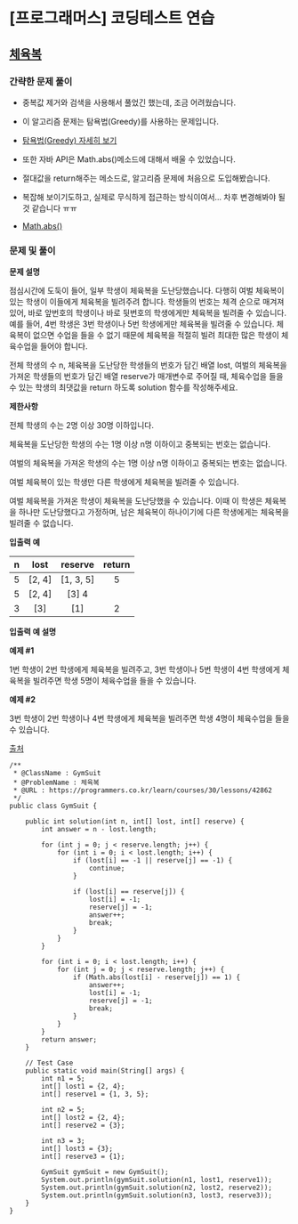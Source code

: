 # [프로그래머스] 코딩테스트 연습

## [체육복](https://programmers.co.kr/learn/courses/30/lessons/42862)

### 간략한 문제 풀이

- 중복값 제거와 검색을 사용해서 풀었긴 했는데, 조금 어려웠습니다.

- 이 알고리즘 문제는 탐욕법(Greedy)를 사용하는 문제입니다.

- [탐욕법(Greedy) 자세히 보기](https://mygumi.tistory.com/121)

- 또한 자바 API은 Math.abs()메소드에 대해서 배울 수 있었습니다.

- 절대값을 return해주는 메소드로, 알고리즘 문제에 처음으로 도입해봤습니다.

- 복잡해 보이기도하고, 실제로 무식하게 접근하는 방식이여서... 차후 변경해봐야 될것 같습니다 ㅠㅠ

- [Math.abs()](https://to-paz.tistory.com/276)

### 문제 및 풀이

**문제 설명**

점심시간에 도둑이 들어, 일부 학생이 체육복을 도난당했습니다. 다행히 여벌 체육복이 있는 학생이 이들에게 체육복을 빌려주려 합니다. 학생들의 번호는 체격 순으로 매겨져 있어, 바로 앞번호의 학생이나 바로 뒷번호의 학생에게만 체육복을 빌려줄 수 있습니다. 예를 들어, 4번 학생은 3번 학생이나 5번 학생에게만 체육복을 빌려줄 수 있습니다. 체육복이 없으면 수업을 들을 수 없기 때문에 체육복을 적절히 빌려 최대한 많은 학생이 체육수업을 들어야 합니다.

전체 학생의 수 n, 체육복을 도난당한 학생들의 번호가 담긴 배열 lost, 여벌의 체육복을 가져온 학생들의 번호가 담긴 배열 reserve가 매개변수로 주어질 때, 체육수업을 들을 수 있는 학생의 최댓값을 return 하도록 solution 함수를 작성해주세요.

**제한사항**

전체 학생의 수는 2명 이상 30명 이하입니다.

체육복을 도난당한 학생의 수는 1명 이상 n명 이하이고 중복되는 번호는 없습니다.

여벌의 체육복을 가져온 학생의 수는 1명 이상 n명 이하이고 중복되는 번호는 없습니다.

여벌 체육복이 있는 학생만 다른 학생에게 체육복을 빌려줄 수 있습니다.

여벌 체육복을 가져온 학생이 체육복을 도난당했을 수 있습니다. 이때 이 학생은 체육복을 하나만 도난당했다고 가정하며, 남은 체육복이 하나이기에 다른 학생에게는 체육복을 빌려줄 수 없습니다.

**입출력 예** 

| n | lost | reserve | return |
| :---: | :---: | :---: | :---: |
| 5 | [2, 4] | [1, 3, 5] | 5 |
| 5 | [2, 4] | [3]	4 |
| 3 | [3] | [1] | 2 |

**입출력 예 설명**

**예제 #1**

1번 학생이 2번 학생에게 체육복을 빌려주고, 3번 학생이나 5번 학생이 4번 학생에게 체육복을 빌려주면 학생 5명이 체육수업을 들을 수 있습니다.

**예제 #2**

3번 학생이 2번 학생이나 4번 학생에게 체육복을 빌려주면 학생 4명이 체육수업을 들을 수 있습니다.

[출처](https://hsin.hr/coci/archive/2009_2010/contest6_tasks.pdf)

````
/**
 * @ClassName : GymSuit
 * @ProblemName : 체육복
 * @URL : https://programmers.co.kr/learn/courses/30/lessons/42862
 */
public class GymSuit {

    public int solution(int n, int[] lost, int[] reserve) {
        int answer = n - lost.length;

        for (int j = 0; j < reserve.length; j++) {
            for (int i = 0; i < lost.length; i++) {
                if (lost[i] == -1 || reserve[j] == -1) {
                    continue;
                }

                if (lost[i] == reserve[j]) {
                    lost[i] = -1;
                    reserve[j] = -1;
                    answer++;
                    break;
                }
            }
        }

        for (int i = 0; i < lost.length; i++) {
            for (int j = 0; j < reserve.length; j++) {
                if (Math.abs(lost[i] - reserve[j]) == 1) {
                    answer++;
                    lost[i] = -1;
                    reserve[j] = -1;
                    break;
                }
            }
        }
        return answer;
    }

    // Test Case
    public static void main(String[] args) {
        int n1 = 5;
        int[] lost1 = {2, 4};
        int[] reserve1 = {1, 3, 5};

        int n2 = 5;
        int[] lost2 = {2, 4};
        int[] reserve2 = {3};

        int n3 = 3;
        int[] lost3 = {3};
        int[] reserve3 = {1};

        GymSuit gymSuit = new GymSuit();
        System.out.println(gymSuit.solution(n1, lost1, reserve1));
        System.out.println(gymSuit.solution(n2, lost2, reserve2));
        System.out.println(gymSuit.solution(n3, lost3, reserve3));
    }
}

````